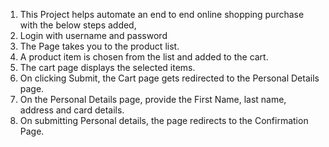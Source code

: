 1. This Project helps automate an end to end online shopping purchase with the below steps added,
2. Login with username and password
3. The Page takes you to the product list.
4. A product item is chosen from the list and added to the cart.
5. The cart page displays the selected items.
6. On clicking Submit, the Cart page gets redirected to the Personal Details page.
7. On the Personal Details page, provide the First Name, last name, address and card details.
8. On submitting Personal details, the page redirects to the Confirmation Page.
